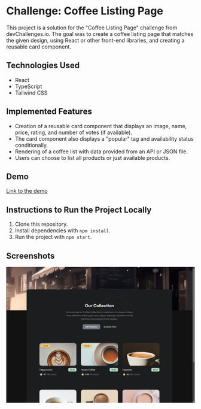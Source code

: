 # Challenge: Coffee Listing Page

This project is a solution for the "Coffee Listing Page" challenge from devChallenges.io. The goal was to create a coffee listing page that matches the given design, using React or other front-end libraries, and creating a reusable card component.

## Technologies Used

- React
- TypeScript
- Tailwind CSS

## Implemented Features

- Creation of a reusable card component that displays an image, name, price, rating, and number of votes (if available).
- The card component also displays a "popular" tag and availability status conditionally.
- Rendering of a coffee list with data provided from an API or JSON file.
- Users can choose to list all products or just available products.

## Demo

[Link to the demo]()

## Instructions to Run the Project Locally

1. Clone this repository.
2. Install dependencies with `npm install`.
3. Run the project with `npm start`.

## Screenshots

![screenshot](/public/images/screenshot/coffee-store.png)
